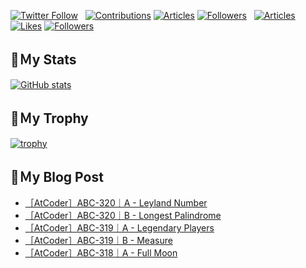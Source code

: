 [![Twitter Follow](https://img.shields.io/twitter/follow/hyperdb?label=twitter&logo=twitter&style=plastic)](https://twitter.com/hyperdb)
&nbsp;
[![Contributions](https://badgen.org/img/qiita/hyperdb/contributions?style=plastic)](https://qiita.com/hyperdb)
[![Articles](https://badgen.org/img/qiita/hyperdb/articles?style=plastic)](https://qiita.com/hyperdb)
[![Followers](https://badgen.org/img/qiita/hyperdb/followers?style=plastic)](https://qiita.com/hyperdb)
&nbsp;
[![Articles](https://badgen.org/img/zenn/hyperdb/articles)](https://zenn.dev/hyperdb)
[![Likes](https://badgen.org/img/zenn/hyperdb/likes?style=plastic)](https://zenn.dev/hyperdb)
[![Followers](https://badgen.org/img/zenn/hyperdb/followers?style=plastic)](https://zenn.dev/hyperdb)

## 🔖Ｍy Stats

[![GitHub stats](https://github-readme-stats-eight-theta.vercel.app/api?username=hyperdb&theme=radical&count_private=true&show_icons=true)](https://github.com/anuraghazra/github-readme-stats)

## 🔖Ｍy Trophy

[![trophy](https://github-profile-trophy.vercel.app/?username=hyperdb&theme=onedark)](https://github.com/ryo-ma/github-profile-trophy)

## 🔖Ｍy Blog Post

<!-- BLOG-POST-LIST:START -->
- [［AtCoder］ABC-320｜A - Leyland Number](https://zenn.dev/hyperdb/articles/8a84ecc784b47a)
- [［AtCoder］ABC-320｜B - Longest Palindrome](https://zenn.dev/hyperdb/articles/1fdaa82f30a397)
- [［AtCoder］ABC-319｜A - Legendary Players](https://zenn.dev/hyperdb/articles/f0d60808c79988)
- [［AtCoder］ABC-319｜B - Measure](https://zenn.dev/hyperdb/articles/94903215e001eb)
- [［AtCoder］ABC-318｜A - Full Moon](https://zenn.dev/hyperdb/articles/2657d97d909f0b)
<!-- BLOG-POST-LIST:END -->

